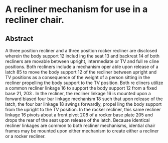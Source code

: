 # A recliner mechanism for use in a recliner chair.

## Abstract
A three position recliner and a three position rocker recliner are disclosed wherein the body support 12 includ ing the seat 13 and backrest 14 of both recliners are movable between upright, intermediate or TV and full re cline positions. Both recliners include a mechanism oper able upon release of a latch 85 to move the body support 12 of the recliner between upright and TV positions as a consequence of the weight of a person sitting in the recliner propelling the body support to the TV position. Both re cliners utilize a common recliner linkage 16 to support the body support 12 from a fixed base 21, 203 . In the recliner, the recliner linkage 16 is mounted upon a forward biased four bar linkage mechanism 18 such that upon release of the latch, the four bar linkage 18 swings forwardly, propel ling the body support from the upright to the TV position. In the rocker recliner, this same recliner linkage 16 pivots about a front pivot 208 of a rocker base plate 205 and drops the rear of the seat upon release of the latch. Because identical recliner linkages are common to both recliner mechanisms, idential chair frames may be mounted upon either mechanism to create either a recliner or a rocker recliner.